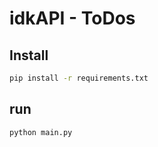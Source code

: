 # idkAPI - ToDos

## Install

```bash
pip install -r requirements.txt
```

## run

```bash
python main.py
```



